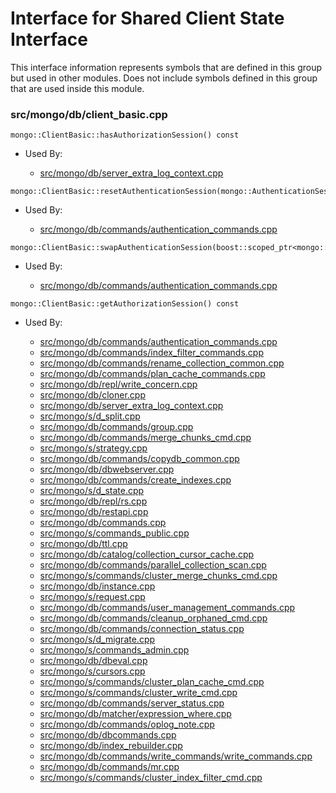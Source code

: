 
# Interface for Shared Client State Interface
This interface information represents symbols that are defined in this group but used in other modules.  Does not include symbols defined in this group that are used inside this module.

### src/mongo/db/client\_basic.cpp

<div></div>

    mongo::ClientBasic::hasAuthorizationSession() const

- Used By:

    - [src/mongo/db/server\_extra\_log\_context.cpp](../../../../process\_management/logging\_system)

<div></div>

    mongo::ClientBasic::resetAuthenticationSession(mongo::AuthenticationSession*)

- Used By:

    - [src/mongo/db/commands/authentication\_commands.cpp](../../../../security/authentication)

<div></div>

    mongo::ClientBasic::swapAuthenticationSession(boost::scoped_ptr<mongo::AuthenticationSession>&)

- Used By:

    - [src/mongo/db/commands/authentication\_commands.cpp](../../../../security/authentication)

<div></div>

    mongo::ClientBasic::getAuthorizationSession() const

- Used By:

    - [src/mongo/db/commands/authentication\_commands.cpp](../../../../security/authentication)
    - [src/mongo/db/commands/index\_filter\_commands.cpp](../../../../queries/database\_commands)
    - [src/mongo/db/commands/rename\_collection\_common.cpp](../../../../queries/database\_commands)
    - [src/mongo/db/commands/plan\_cache\_commands.cpp](../../../../queries/database\_commands)
    - [src/mongo/db/repl/write\_concern.cpp](../../../../replication/replication)
    - [src/mongo/db/cloner.cpp](../../../../storage/storage\_layer\_structure)
    - [src/mongo/db/server\_extra\_log\_context.cpp](../../../../process\_management/logging\_system)
    - [src/mongo/s/d\_split.cpp](../../../../sharding/sharding)
    - [src/mongo/db/commands/group.cpp](../../../../queries/database\_commands)
    - [src/mongo/db/commands/merge\_chunks\_cmd.cpp](../../../../sharding/sharding)
    - [src/mongo/s/strategy.cpp](../../../../network/network\_core)
    - [src/mongo/db/commands/copydb\_common.cpp](../../../../queries/database\_commands)
    - [src/mongo/db/dbwebserver.cpp](../../../../network/web\_server)
    - [src/mongo/db/commands/create\_indexes.cpp](../../../../queries/database\_commands)
    - [src/mongo/s/d\_state.cpp](../../../../sharding/sharding)
    - [src/mongo/db/repl/rs.cpp](../../../../replication/replication)
    - [src/mongo/db/restapi.cpp](../../../../network/web\_server)
    - [src/mongo/db/commands.cpp](../../../../queries/database\_commands)
    - [src/mongo/s/commands\_public.cpp](../../../../sharding/sharding)
    - [src/mongo/db/ttl.cpp](../../../../queries/indexing)
    - [src/mongo/db/catalog/collection\_cursor\_cache.cpp](../../../../storage/storage\_layer\_structure)
    - [src/mongo/db/commands/parallel\_collection\_scan.cpp](../../../../queries/database\_commands)
    - [src/mongo/s/commands/cluster\_merge\_chunks\_cmd.cpp](../../../../sharding/sharding)
    - [src/mongo/db/instance.cpp](../../../../storage/storage\_layer\_structure)
    - [src/mongo/s/request.cpp](../../../../network/network\_core)
    - [src/mongo/db/commands/user\_management\_commands.cpp](../../../../security/authorization)
    - [src/mongo/db/commands/cleanup\_orphaned\_cmd.cpp](../../../../queries/database\_commands)
    - [src/mongo/db/commands/connection\_status.cpp](../../../../queries/database\_commands)
    - [src/mongo/s/d\_migrate.cpp](../../../../sharding/sharding)
    - [src/mongo/s/commands\_admin.cpp](../../../../sharding/sharding)
    - [src/mongo/db/dbeval.cpp](../../../../queries/database\_commands)
    - [src/mongo/s/cursors.cpp](../../../../sharding/sharding)
    - [src/mongo/s/commands/cluster\_plan\_cache\_cmd.cpp](../../../../sharding/sharding)
    - [src/mongo/s/commands/cluster\_write\_cmd.cpp](../../../../network/write\_commands)
    - [src/mongo/db/commands/server\_status.cpp](../../../../queries/database\_commands)
    - [src/mongo/db/matcher/expression\_where.cpp](../../../../queries/core\_query\_system)
    - [src/mongo/db/commands/oplog\_note.cpp](../../../../queries/database\_commands)
    - [src/mongo/db/dbcommands.cpp](../../../../queries/database\_commands)
    - [src/mongo/db/index\_rebuilder.cpp](../../../../queries/indexing)
    - [src/mongo/db/commands/write\_commands/write\_commands.cpp](../../../../network/write\_commands)
    - [src/mongo/db/commands/mr.cpp](../../../../queries/database\_commands)
    - [src/mongo/s/commands/cluster\_index\_filter\_cmd.cpp](../../../../sharding/sharding)
